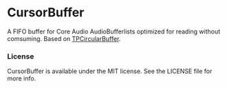 # CursorBuffer

A FIFO buffer for Core Audio AudioBufferlists optimized for reading without comsuming.  Based on [TPCircularBuffer](https://github.com/michaeltyson/TPCircularBuffer).

### License

CursorBuffer is available under the MIT license. See the LICENSE file for more info.

